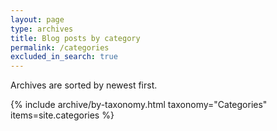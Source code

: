 ```yaml
---
layout: page
type: archives
title: Blog posts by category
permalink: /categories
excluded_in_search: true
---
```


Archives are sorted by newest first.

{% include archive/by-taxonomy.html 
    taxonomy="Categories" 
    items=site.categories %}